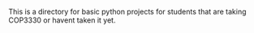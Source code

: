 This is a directory for basic python projects for students that are taking COP3330 or havent taken it yet.

